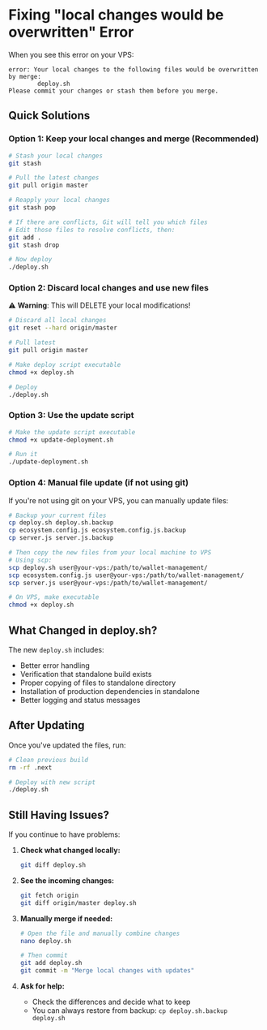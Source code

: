 # Fixing "local changes would be overwritten" Error

When you see this error on your VPS:
```
error: Your local changes to the following files would be overwritten by merge:
        deploy.sh
Please commit your changes or stash them before you merge.
```

## Quick Solutions

### Option 1: Keep your local changes and merge (Recommended)

```bash
# Stash your local changes
git stash

# Pull the latest changes
git pull origin master

# Reapply your local changes
git stash pop

# If there are conflicts, Git will tell you which files
# Edit those files to resolve conflicts, then:
git add .
git stash drop

# Now deploy
./deploy.sh
```

### Option 2: Discard local changes and use new files

⚠️ **Warning**: This will DELETE your local modifications!

```bash
# Discard all local changes
git reset --hard origin/master

# Pull latest
git pull origin master

# Make deploy script executable
chmod +x deploy.sh

# Deploy
./deploy.sh
```

### Option 3: Use the update script

```bash
# Make the update script executable
chmod +x update-deployment.sh

# Run it
./update-deployment.sh
```

### Option 4: Manual file update (if not using git)

If you're not using git on your VPS, you can manually update files:

```bash
# Backup your current files
cp deploy.sh deploy.sh.backup
cp ecosystem.config.js ecosystem.config.js.backup
cp server.js server.js.backup

# Then copy the new files from your local machine to VPS
# Using scp:
scp deploy.sh user@your-vps:/path/to/wallet-management/
scp ecosystem.config.js user@your-vps:/path/to/wallet-management/
scp server.js user@your-vps:/path/to/wallet-management/

# On VPS, make executable
chmod +x deploy.sh
```

## What Changed in deploy.sh?

The new `deploy.sh` includes:
- Better error handling
- Verification that standalone build exists
- Proper copying of files to standalone directory
- Installation of production dependencies in standalone
- Better logging and status messages

## After Updating

Once you've updated the files, run:

```bash
# Clean previous build
rm -rf .next

# Deploy with new script
./deploy.sh
```

## Still Having Issues?

If you continue to have problems:

1. **Check what changed locally:**
   ```bash
   git diff deploy.sh
   ```

2. **See the incoming changes:**
   ```bash
   git fetch origin
   git diff origin/master deploy.sh
   ```

3. **Manually merge if needed:**
   ```bash
   # Open the file and manually combine changes
   nano deploy.sh
   
   # Then commit
   git add deploy.sh
   git commit -m "Merge local changes with updates"
   ```

4. **Ask for help:**
   - Check the differences and decide what to keep
   - You can always restore from backup: `cp deploy.sh.backup deploy.sh`
